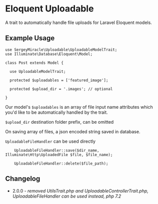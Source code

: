 # Eloquent Uploadable

A trait to automatically handle file uploads for Laravel Eloquent models.

## Example Usage

```
use SergeyMiracle\Uploadable\UploadableModelTrait;
use Illuminate\Database\Eloquent\Model;

class Post extends Model {

  use UploadableModelTrait;

  protected $uploadables = ['featured_image'];

  protected $upload_dir = '.images'; // optional

}
```

Our model's `$uploadables` is an array of file input name attributes which you'd like to be automatically handled by the trait.

`$upload_dir` destination folder prefix, can be omitted


On saving array of files, a json encoded string saved in database.

`UploadableFileHandler` can be used directly

```
    UploadableFileHandler::save($dir_name, Illuminate\Http\UploadedFile $file, $file_name);
    
    UploadableFileHandler::delete($file_path);
```

## Changelog
* 2.0.0 - *removed UtilsTrait.php and UploadableControllerTrait.php, UploadableFileHandler can be used instead, php 7.2*

